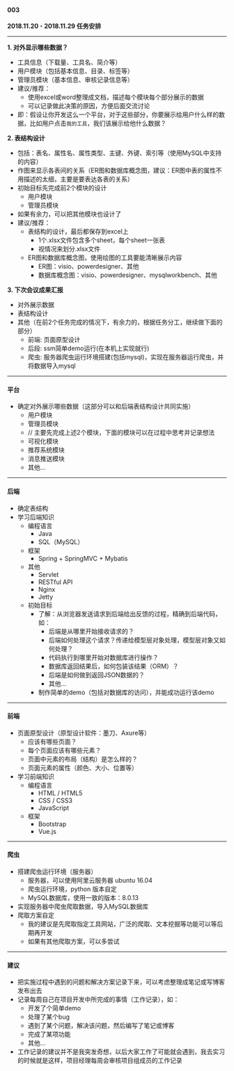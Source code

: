 #### 003
**2018.11.20 - 2018.11.29 任务安排**

---

**1. 对外显示哪些数据？**
- 工具信息（下载量、工具名、简介等）
- 用户模块（包括基本信息、目录、标签等）
- 管理员模块（基本信息、审核记录信息等）
- 建议/推荐：
    + 使用excel或word整理成文档，描述每个模块每个部分展示的数据
    + 可以记录做此决策的原因，方便后面交流讨论
- 即：假设让你开发这么一个平台，对于这些部分，你要展示给用户什么样的数据，比如用户点击`我的工具`，我们该展示给他什么数据？

**2. 表结构设计**
- 包括：表名、属性名、属性类型、主键、外键、索引等（使用MySQL中支持的内容）
- 作图来显示各表间的关系（ER图和数据库概念图，建议：ER图中表的属性不用描述的太细，主要是要表达各表的关系）
- 初始目标先完成前2个模块的设计
    + 用户模块
    + 管理员模块
- 如果有余力，可以把其他模块也设计了
- 建议/推荐：
    + 表结构的设计，最后都保存到excel上
        * 1个.xlsx文件包含多个sheet，每个sheet一张表
        * 视情况来划分.xlsx文件
    + ER图和数据库概念图，使用绘图的工具要能清晰展示内容
        * ER图：visio、powerdesigner、其他
        * 数据库概念图：visio、powerdesigner、mysqlworkbench、其他

**3. 下次会议成果汇报**
- 对外展示数据
- 表结构设计
- 其他（在前2个任务完成的情况下，有余力的，根据任务分工，继续做下面的部分）
    + 前端: 页面原型设计
    + 后段: ssm简单demo运行(在本机上实现就行)
    + 爬虫: 服务器爬虫运行环境搭建(包括mysql)，实现在服务器运行爬虫，并将数据导入mysql

---

#### 平台

- 确定对外展示哪些数据（这部分可以和后端表结构设计共同实施）
    + 用户模块
    + 管理员模块
    + // 主要先完成上述2个模块，下面的模块可以在过程中思考并记录想法
    + 可视化模块
    + 推荐系统模块
    + 消息推送模块
    + 其他...

---

#### 后端

- 确定表结构
- 学习后端知识
    + 编程语言
        * Java
        * SQL（MySQL）
    + 框架
        * Spring + SpringMVC + Mybatis
    + 其他
        * Servlet
        * RESTful API
        * Nginx
        * Jetty
    + 初始目标
        * 了解：从浏览器发送请求到后端给出反馈的过程，精确到后端代码，如：
            - 后端是从哪里开始接收请求的？
            - 后端如何处理这个请求？传递给模型层对象处理，模型层对象又如何处理？
            - 代码执行到哪里开始对数据库进行操作？
            - 数据库返回结果后，如何包装该结果（ORM）？
            - 后端是如何做到返回JSON数据的？
            - 其他...
        * 制作简单的demo（包括对数据库的访问），并能成功运行该demo

---

#### 前端

+ 页面原型设计（原型设计软件：墨刀、Axure等）
    * 应该有哪些页面？
    * 每个页面应该有哪些元素？
    * 页面中元素的布局（结构）是怎么样的？
    * 页面元素的属性（颜色、大小、位置等）
+ 学习前端知识
    * 编程语言
        - HTML / HTML5
        - CSS  / CSS3
        - JavaScript
    * 框架
        - Bootstrap
        - Vue.js

---

#### 爬虫

+ 搭建爬虫运行环境（服务器）
    * 服务器，可以使用阿里云服务器 ubuntu 16.04
    * 爬虫运行环境，python 版本自定
    * MySQL数据库，使用一致的版本：8.0.13
+ 实现服务器中爬虫爬取数据，导入MySQL数据库
+ 爬取方案自定
    * 我的建议是先爬取指定工具网站，广泛的爬取、文本挖掘等功能可以等后期再开发
    * 如果有其他爬取方案，可以多尝试

---

#### 建议

+ 把实施过程中遇到的问题和解决方案记录下来，可以考虑整理成笔记或写博客发布出去
+ 记录每周自己在项目开发中所完成的事情（工作记录），如：
    * 开发了个简单demo
    * 处理了某个bug
    * 遇到了某个问题，解决该问题，然后编写了笔记或博客
    * 完成了某项功能
    * 其他...
+ 工作记录的建议并不是我突发奇想，以后大家工作了可能就会遇到，我去实习的时候就是这样，项目经理每周会审核项目组成员的工作记录